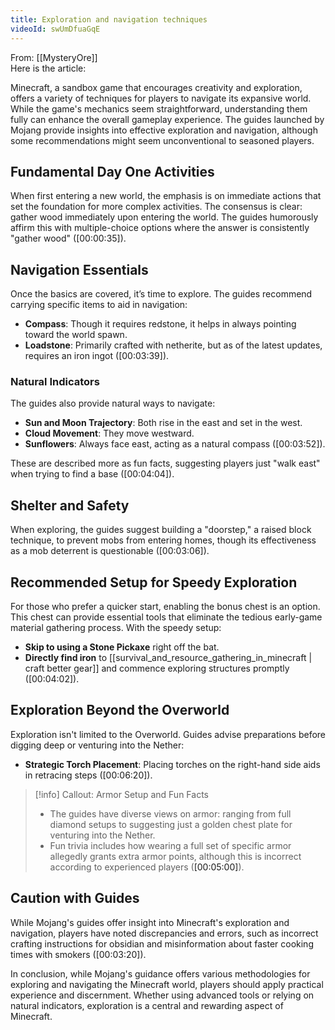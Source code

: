 ```yaml
---
title: Exploration and navigation techniques
videoId: swUmDfuaGqE
---
```


From: [[MysteryOre]] <br/> 
Here is the article:

Minecraft, a sandbox game that encourages creativity and exploration, offers a variety of techniques for players to navigate its expansive world. While the game's mechanics seem straightforward, understanding them fully can enhance the overall gameplay experience. The guides launched by Mojang provide insights into effective exploration and navigation, although some recommendations might seem unconventional to seasoned players.

## Fundamental Day One Activities

When first entering a new world, the emphasis is on immediate actions that set the foundation for more complex activities. The consensus is clear: gather wood immediately upon entering the world. The guides humorously affirm this with multiple-choice options where the answer is consistently "gather wood" (<a class="yt-timestamp" data-t="00:00:35">[00:00:35]</a>).

## Navigation Essentials

Once the basics are covered, it’s time to explore. The guides recommend carrying specific items to aid in navigation: 
- **Compass**: Though it requires redstone, it helps in always pointing toward the world spawn. 
- **Loadstone**: Primarily crafted with netherite, but as of the latest updates, requires an iron ingot (<a class="yt-timestamp" data-t="00:03:39">[00:03:39]</a>).

### Natural Indicators

The guides also provide natural ways to navigate:
- **Sun and Moon Trajectory**: Both rise in the east and set in the west.
- **Cloud Movement**: They move westward.
- **Sunflowers**: Always face east, acting as a natural compass (<a class="yt-timestamp" data-t="00:03:52">[00:03:52]</a>).

These are described more as fun facts, suggesting players just "walk east" when trying to find a base (<a class="yt-timestamp" data-t="00:04:04">[00:04:04]</a>).

## Shelter and Safety

When exploring, the guides suggest building a "doorstep," a raised block technique, to prevent mobs from entering homes, though its effectiveness as a mob deterrent is questionable (<a class="yt-timestamp" data-t="00:03:06">[00:03:06]</a>).

## Recommended Setup for Speedy Exploration

For those who prefer a quicker start, enabling the bonus chest is an option. This chest can provide essential tools that eliminate the tedious early-game material gathering process. With the speedy setup:
- **Skip to using a Stone Pickaxe** right off the bat.
- **Directly find iron** to [[survival_and_resource_gathering_in_minecraft | craft better gear]] and commence exploring structures promptly (<a class="yt-timestamp" data-t="00:04:02">[00:04:02]</a>).

## Exploration Beyond the Overworld

Exploration isn't limited to the Overworld. Guides advise preparations before digging deep or venturing into the Nether:
- **Strategic Torch Placement**: Placing torches on the right-hand side aids in retracing steps (<a class="yt-timestamp" data-t="00:06:20">[00:06:20]</a>).

> [!info] Callout: Armor Setup and Fun Facts
> - The guides have diverse views on armor: ranging from full diamond setups to suggesting just a golden chest plate for venturing into the Nether.
> - Fun trivia includes how wearing a full set of specific armor allegedly grants extra armor points, although this is incorrect according to experienced players (<a class="yt-timestamp" data-t="00:05:00">[00:05:00]</a>).

## Caution with Guides

While Mojang's guides offer insight into Minecraft's exploration and navigation, players have noted discrepancies and errors, such as incorrect crafting instructions for obsidian and misinformation about faster cooking times with smokers (<a class="yt-timestamp" data-t="00:03:20">[00:03:20]</a>).

In conclusion, while Mojang's guidance offers various methodologies for exploring and navigating the Minecraft world, players should apply practical experience and discernment. Whether using advanced tools or relying on natural indicators, exploration is a central and rewarding aspect of Minecraft.